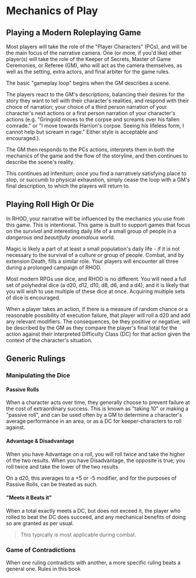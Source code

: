 # Mechanics of Play
## Playing a Modern Roleplaying Game

Most players will take the role of the "Player Characters" (PCs), and will be the main focus of the narrative camera. One (or more, if you'd like) other player(s) will take the role of the Keeper of Secrets, Master of Game Ceremonies, or Referee (GM), who will act as the camera themselves, as well as the setting, extra actors, and final arbiter for the game rules.

The basic "gameplay loop" begins when the GM describes a scene. 

The players react to the GM's descriptions, balancing their desires for the story they want to tell with their character's realities, and respond with their choice of narration; your choice of a third person narration of your character's next actions or a first person narration of your character's actions (e.g. "Gringold moves to the corpse and screams over his fallen comrade." or "I move towards Harrion's corpse. Seeing his lifeless form, I cannot help but scream in rage." Either style is acceptable and encouraged.).

The GM then responds to the PCs actions, interprets them in both the mechanics of the game and the flow of the storyline, and then continues to describe the scene's reality.

This continues ad infenitum; once you find a narratively satisfying place to stop, or succumb to physical exhaustion, simply cease the loop with a GM's final description, to which the players will return to.

## Playing Roll High Or Die

In RHOD, your narrative will be influenced by the mechanics you use from this game. This is intentional. This game is built to support games that focus on the *survival* and interesting daily life of a small group of people in a *dangerous and beautifully anomalous* world. 

Magic is likely a part of at least a small population's daily life - if it is not necessary to the survival of a culture or group of people. Combat, and by extension Death, fills a similar role. Your players will encounter all three during a prolonged campaign of RHOD.

Most modern RPGs use dice, and RHOD is no different. You will need a full set of polyhedral dice (a d20, d12, d10, d8, d6, and a d4), and it is likely that you will wish to use multiple of these dice at once. Acquiring multiple sets of dice is encouraged.

When a player takes an action, if there is a measure of random chance or a reasonable possibility of execution failure, that player will roll a d20 and add any relevant modifiers. The consequences, be they positive or negative, will be described by the GM as they compare the player's final total for the action against their interpreted Difficulty Class (DC) for that action given the context of the character's situation.

## Generic Rulings
### Manipulating the Dice
#### Passive Rolls
When a character acts over time, they generally choose to prevent failure at the cost of extraordinary success. This is known as "taking 10" or making a "passive roll", and can be used often by a GM to determine a character's average performance in an area, or as a DC for keeper-characters to roll against.

#### Advantage & Disadvantage
When you have Advantage on a roll, you will roll twice and take the higher of the two results. When you have Disadvantage, the opposite is true; you roll twice and take the lower of the two results.

On a d20, this averages to a +5 or -5 modifier, and for the purposes of Passive Rolls, can be treated as such.

#### "Meets it Beats it"
When a total exactly meets a DC, but does not exceed it, the player who rolled to beat the DC does succeed, and any mechanical benefits of doing so are granted as per usual.

> This typically is most applicable during combat.

### Game of Contradictions
When one ruling contradicts with another, a more specific ruling beats a general one. Rules in this book

